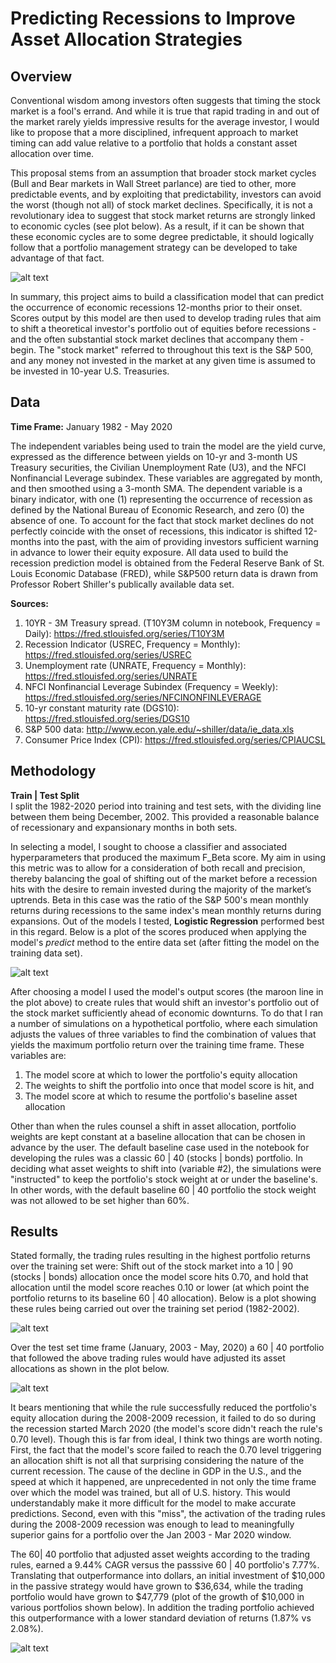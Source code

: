 # Predicting Recessions to Improve Asset Allocation Strategies


Overview
---
Conventional wisdom among investors often suggests that timing the stock market is a fool's errand. And while it is true that rapid trading in and out of the market rarely yields impressive results for the average investor, I would like to propose that a more disciplined, infrequent approach to market timing can add value relative to a portfolio that holds a constant asset allocation over time. 

This proposal stems from an assumption that broader stock market cycles (Bull and Bear markets in Wall Street parlance) are tied to other, more predictable events, and by exploiting that predictability, investors can avoid the worst (though not all) of stock market declines. Specifically, it is not a revolutionary idea to suggest that stock market returns are strongly linked to economic cycles (see plot below). As a result, if it can be shown that these economic cycles are to some degree predictable, it should logically follow that a portfolio management strategy can be developed to take advantage of that fact. 

![alt text](https://github.com/ErickDWalker/Recession_Prediction/blob/master/img/S&P500_returns.png?raw=true)  

In summary, this project aims to build a classification model that can predict the occurrence of economic recessions 12-months prior to their onset. Scores output by this model are then used to develop trading rules that aim to shift a theoretical investor's portfolio out of equities before recessions - and the often substantial stock market declines that accompany them - begin. The "stock market" referred to throughout this text is the S&P 500, and any money not invested in the market at any given time is assumed to be invested in 10-year U.S. Treasuries.  


Data
---
**Time Frame:** January 1982 - May 2020

The independent variables being used to train the model are the yield curve, expressed as the difference between yields on 10-yr and 3-month US Treasury securities, the Civilian Unemployment Rate (U3), and the NFCI Nonfinancial Leverage subindex. These variables are aggregated by month, and then smoothed using a 3-month SMA. The dependent variable is a binary indicator, with one (1) representing the occurrence of recession as defined by the National Bureau of Economic Research, and zero (0) the absence of one. To account for the fact that stock market declines do not perfectly coincide with the onset of recessions, this indicator is shifted 12-months into the past, with the aim of providing investors sufficient warning in advance to lower their equity exposure. All data used to build the recession prediction model is obtained from the Federal Reserve Bank of St. Louis Economic Database (FRED), while S&P500 return data is drawn from Professor Robert Shiller's publically available data set. 

**Sources:**
1. 10YR - 3M Treasury spread. (T10Y3M column in notebook, Frequency = Daily):  https://fred.stlouisfed.org/series/T10Y3M 
2. Recession Indicator (USREC, Frequency = Monthly): https://fred.stlouisfed.org/series/USREC 
3. Unemployment rate (UNRATE, Frequency = Monthly):  https://fred.stlouisfed.org/series/UNRATE
4. NFCI Nonfinancial Leverage Subindex (Frequency = Weekly): https://fred.stlouisfed.org/series/NFCINONFINLEVERAGE
5. 10-yr constant maturity rate (DGS10): https://fred.stlouisfed.org/series/DGS10
6. S&P 500 data: http://www.econ.yale.edu/~shiller/data/ie_data.xls
7. Consumer Price Index (CPI): https://fred.stlouisfed.org/series/CPIAUCSL 


Methodology
---
**Train | Test Split**  
I split the 1982-2020 period into training and test sets, with the dividing line between them being December, 2002. This provided a reasonable balance of recessionary and expansionary months in both sets.

In selecting a model, I sought to choose a classifier and associated hyperparameters that produced the maximum F_Beta score. My aim in using this metric was to allow for a consideration of both recall and precision, thereby balancing the goal of shifting out of the market before a recession hits with the desire to remain invested during the majority of the market’s uptrends. Beta in this case was the ratio of the S&P 500's mean monthly returns during recessions to the same index's mean monthly returns during expansions. Out of the models I tested, **Logistic Regression** performed best in this regard. Below is a plot of the scores produced when applying the model's *predict* method to the entire data set (after fitting the model on the training data set).

![alt text](https://github.com/ErickDWalker/Recession_Prediction/blob/master/img/Logistic_Regression_Output.png?raw=true)

After choosing a model I used the model's output scores (the maroon line in the plot above) to create rules that would shift an investor's portfolio out of the stock market sufficiently ahead of economic downturns. To do that I ran a number of simulations on a hypothetical portfolio, where each simulation adjusts the values of three variables to find the combination of values that yields the maximum portfolio return over the training time frame. These variables are:
1. The model score at which to lower the portfolio's equity allocation
2. The weights to shift the portfolio into once that model score is hit, and
3. The model score at which to resume the portfolio's baseline asset allocation 

Other than when the rules counsel a shift in asset allocation, portfolio weights are kept constant at a baseline allocation that can be chosen in advance by the user. The default baseline case used in the notebook for developing the rules was a classic 60 | 40 (stocks | bonds) portfolio. In deciding what asset weights to shift into (variable #2), the simulations were "instructed" to keep the portfolio's stock weight at or under the baseline's. In other words, with the default baseline 60 | 40 portfolio the stock weight was not allowed to be set higher than 60%. 


Results
---
Stated formally, the trading rules resulting in the highest portfolio returns over the training set were: Shift out of the stock market into a 10 | 90 (stocks | bonds) allocation once the model score hits 0.70, and hold that allocation until the model score reaches 0.10 or lower (at which point the portfolio returns to its baseline 60 | 40 allocation). Below is a plot showing these rules being carried out over the training set period (1982-2002).

![alt text](https://github.com/ErickDWalker/Recession_Prediction/blob/master/img/portfolio_weights_60:40_return_train.png?raw=true)

Over the test set time frame (January, 2003 - May, 2020) a 60 | 40 portfolio that followed the above trading rules would have adjusted its asset allocations as shown in the plot below.

![alt text](https://github.com/ErickDWalker/Recession_Prediction/blob/master/img/portfolio_weights_60:40_return_test.png?raw=true)

It bears mentioning that while the rule successfully reduced the portfolio's equity allocation during the 2008-2009 recession,  it failed to do so during the recession started March 2020 (the model's score didn't reach the rule's 0.70 level). Though this is far from ideal, I think two things are worth noting. First, the fact that the model's score failed to reach the 0.70 level triggering an allocation shift is not all that surprising considering the nature of the current recession. The cause of the decline in GDP in the U.S., and the speed at which it happened, are unprecedented in not only the time frame over which the model was trained, but all of U.S. history. This would understandably make it more difficult for the model to make accurate predictions. Second, even with this "miss", the activation of the trading rules during the 2008-2009 recession was enough to lead to meaningfully superior gains for a portfolio over the Jan 2003 - Mar 2020 window. 

The 60| 40 portfolio that adjusted asset weights according to the trading rules, earned a 9.44% CAGR versus the passsive 60 | 40 portfolio's 7.77%. Translating that outperformance into dollars, an initial investment of $10,000 in the passive strategy would have grown to $36,634, while the trading portfolio would have grown to $47,779 (plot of the growth of $10,000 in various portfolios shown below). In addition the trading portfolio achieved this outperformance with a lower standard deviation of returns (1.87% vs 2.08%).  


![alt text](https://github.com/ErickDWalker/Recession_Prediction/blob/master/img/60:40_test.png?raw=true)
